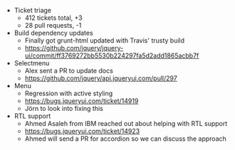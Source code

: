 * Ticket triage	
	* 412 tickets total, +3
	* 28 pull requests, -1
* Build dependency updates	
	* Finally got grunt-html updated with Travis' trusty build
	* https://github.com/jquery/jquery-ui/commit/ff3769272bb5530b224297fa5d2add1865acbb7f
* Selectmenu	
	* Alex sent a PR to update docs
	* https://github.com/jquery/api.jqueryui.com/pull/297
* Menu	
	* Regression with active styling
	* https://bugs.jqueryui.com/ticket/14919
	* Jörn to look into fixing this
* RTL support	
	* Ahmed Asaleh from IBM reached out about helping with RTL support
	* https://bugs.jqueryui.com/ticket/14923
	* Ahmed will send a PR for accordion so we can discuss the approach
